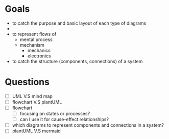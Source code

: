# Goals
-  to catch the purpose and basic layout of each type of diagrams
- 
- to represent flows of
	- mental process
	- mechanism
		-  mechanics
		-  electronics
- to catch the structure (components, connections) of a system


# Questions
- [ ] UML V.S mind map
- [ ] flowchart V.S plantUML
- [ ] flowchart
  - [ ] focusing on states or processes?
  - [ ] can I use it for cause-effect relationships?
- [ ] which diagrams to represent components and connections in a system? 
- [ ] plantUML V.S mermaid
<!--stackedit_data:
eyJoaXN0b3J5IjpbNjU5Mjk3NDA3LDEwMDA5MjI5NjYsLTE1Nz
k2ODc1NzAsLTE0NTI0MjU2NjcsLTk1MTAzNjgzNV19
-->